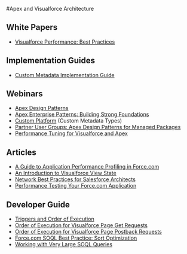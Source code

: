 #Apex and Visualforce Architecture

## White Papers
* [Visualforce Performance: Best Practices](https://resources.docs.salesforce.com/sfdc/pdf/salesforce_visualforce_best_practices.pdf)
 

## Implementation Guides
* [Custom Metadata Implementation Guide](http://resources.docs.salesforce.com/200/9/en-us/sfdc/pdf/custom_metadata_types_impl_guide.pdf)

## Webinars
* [Apex Design Patterns](https://www.youtube.com/watch?v=tsa8Z2S1Agc)
* [Apex Enterprise Patterns: Building Strong Foundations](https://www.youtube.com/watch?v=qlq46AEAlLI)
* [Custom Platform](http://dreamforce.vidyard.com/watch/Wzzbh7ebd1PgNRBllkwQ8g) (Custom Metadata Types)
* [Partner User Groups: Apex Design Patterns for Managed Packages](https://www.youtube.com/watch?v=2o_QT4BXjsY)
* [Performance Tuning for Visualforce and Apex](https://www.youtube.com/watch?v=aYMY2VES2bY)

## Articles

* [A Guide to Application Performance Profiling in Force.com](https://developer.salesforce.com/page/A_Guide_to_Application_Performance_Profiling_in_Force.com)
* [An Introduction to Visualforce View State](https://developer.salesforce.com/page/An_Introduction_to_Visualforce_View_State)
* [Network Best Practices for Salesforce Architects](https://developer.salesforce.com/page/Network_Best_Practices_for_Salesforce_Architects)
* [Performance Testing Your Force.com Application](https://developer.salesforce.com/blogs/engineering/2013/09/performance-testing-force-com-application.html)

## Developer Guide
* [Triggers and Order of Execution](http://www.salesforce.com/us/developer/docs/apexcode/Content/apex_triggers_order_of_execution.htm)
* [Order of Execution for Visualforce Page Get Requests](https://developer.salesforce.com/docs/atlas.en-us.pages.meta/pages/pages_controller_get_request.htm)
* [Order of Execution for Visualforce Page Postback Requests](https://developer.salesforce.com/docs/atlas.en-us.pages.meta/pages/pages_controller_postback_request.htm)
* [Force.com SOQL Best Practice: Sort Optimization](https://developer.salesforce.com/blogs/engineering/2014/03/force-com-soql-best-practice-sort-optimization.html)
* [Working with Very Large SOQL Queries](http://www.salesforce.com/us/developer/docs/apexcode/Content/langCon_apex_SOQL_VLSQ.htm)
